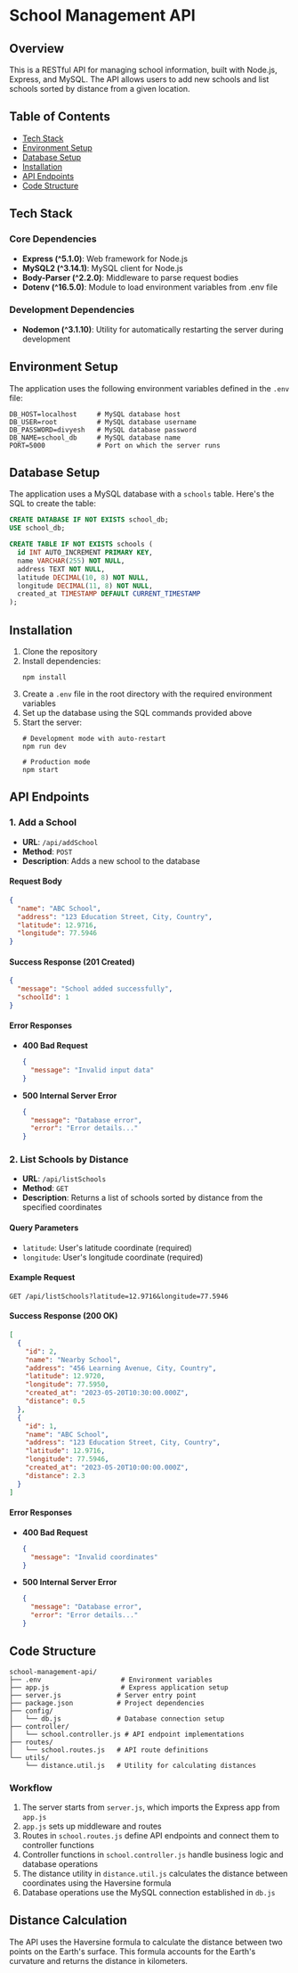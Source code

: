 # School Management API

## Overview
This is a RESTful API for managing school information, built with Node.js, Express, and MySQL. The API allows users to add new schools and list schools sorted by distance from a given location.

## Table of Contents
- [Tech Stack](#tech-stack)
- [Environment Setup](#environment-setup)
- [Database Setup](#database-setup)
- [Installation](#installation)
- [API Endpoints](#api-endpoints)
- [Code Structure](#code-structure)

## Tech Stack

### Core Dependencies
- **Express (^5.1.0)**: Web framework for Node.js
- **MySQL2 (^3.14.1)**: MySQL client for Node.js
- **Body-Parser (^2.2.0)**: Middleware to parse request bodies
- **Dotenv (^16.5.0)**: Module to load environment variables from .env file

### Development Dependencies
- **Nodemon (^3.1.10)**: Utility for automatically restarting the server during development

## Environment Setup
The application uses the following environment variables defined in the `.env` file:

```
DB_HOST=localhost     # MySQL database host
DB_USER=root          # MySQL database username
DB_PASSWORD=divyesh   # MySQL database password
DB_NAME=school_db     # MySQL database name
PORT=5000             # Port on which the server runs
```

## Database Setup
The application uses a MySQL database with a `schools` table. Here's the SQL to create the table:

```sql
CREATE DATABASE IF NOT EXISTS school_db;
USE school_db;

CREATE TABLE IF NOT EXISTS schools (
  id INT AUTO_INCREMENT PRIMARY KEY,
  name VARCHAR(255) NOT NULL,
  address TEXT NOT NULL,
  latitude DECIMAL(10, 8) NOT NULL,
  longitude DECIMAL(11, 8) NOT NULL,
  created_at TIMESTAMP DEFAULT CURRENT_TIMESTAMP
);
```

## Installation

1. Clone the repository
2. Install dependencies:
   ```
   npm install
   ```
3. Create a `.env` file in the root directory with the required environment variables
4. Set up the database using the SQL commands provided above
5. Start the server:
   ```
   # Development mode with auto-restart
   npm run dev
   
   # Production mode
   npm start
   ```

## API Endpoints

### 1. Add a School
- **URL**: `/api/addSchool`
- **Method**: `POST`
- **Description**: Adds a new school to the database

#### Request Body
```json
{
  "name": "ABC School",
  "address": "123 Education Street, City, Country",
  "latitude": 12.9716,
  "longitude": 77.5946
}
```

#### Success Response (201 Created)
```json
{
  "message": "School added successfully",
  "schoolId": 1
}
```

#### Error Responses
- **400 Bad Request**
  ```json
  {
    "message": "Invalid input data"
  }
  ```
- **500 Internal Server Error**
  ```json
  {
    "message": "Database error",
    "error": "Error details..."
  }
  ```

### 2. List Schools by Distance
- **URL**: `/api/listSchools`
- **Method**: `GET`
- **Description**: Returns a list of schools sorted by distance from the specified coordinates

#### Query Parameters
- `latitude`: User's latitude coordinate (required)
- `longitude`: User's longitude coordinate (required)

#### Example Request
```
GET /api/listSchools?latitude=12.9716&longitude=77.5946
```

#### Success Response (200 OK)
```json
[
  {
    "id": 2,
    "name": "Nearby School",
    "address": "456 Learning Avenue, City, Country",
    "latitude": 12.9720,
    "longitude": 77.5950,
    "created_at": "2023-05-20T10:30:00.000Z",
    "distance": 0.5
  },
  {
    "id": 1,
    "name": "ABC School",
    "address": "123 Education Street, City, Country",
    "latitude": 12.9716,
    "longitude": 77.5946,
    "created_at": "2023-05-20T10:00:00.000Z",
    "distance": 2.3
  }
]
```

#### Error Responses
- **400 Bad Request**
  ```json
  {
    "message": "Invalid coordinates"
  }
  ```
- **500 Internal Server Error**
  ```json
  {
    "message": "Database error",
    "error": "Error details..."
  }
  ```

## Code Structure

```
school-management-api/
├── .env                    # Environment variables
├── app.js                  # Express application setup
├── server.js              # Server entry point
├── package.json           # Project dependencies
├── config/
│   └── db.js              # Database connection setup
├── controller/
│   └── school.controller.js # API endpoint implementations
├── routes/
│   └── school.routes.js   # API route definitions
└── utils/
    └── distance.util.js   # Utility for calculating distances
```

### Workflow
1. The server starts from `server.js`, which imports the Express app from `app.js`
2. `app.js` sets up middleware and routes
3. Routes in `school.routes.js` define API endpoints and connect them to controller functions
4. Controller functions in `school.controller.js` handle business logic and database operations
5. The distance utility in `distance.util.js` calculates the distance between coordinates using the Haversine formula
6. Database operations use the MySQL connection established in `db.js`

## Distance Calculation
The API uses the Haversine formula to calculate the distance between two points on the Earth's surface. This formula accounts for the Earth's curvature and returns the distance in kilometers.
